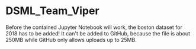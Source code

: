 # DSML_Team_Viper

Before the contained Jupyter Notebook will work, the boston dataset for 2018 has to be added!
It can't be added to GitHub, because the file is about 250MB while GitHub only allows uploads up to 25MB. 
